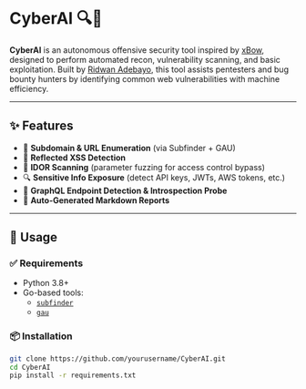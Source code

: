 # CyberAI 🔍🤖

**CyberAI** is an autonomous offensive security tool inspired by [xBow](https://xbow.com), designed to perform automated recon, vulnerability scanning, and basic exploitation. Built by [Ridwan Adebayo](https://github.com/yourusername), this tool assists pentesters and bug bounty hunters by identifying common web vulnerabilities with machine efficiency.

---

## ✨ Features

- 🔎 **Subdomain & URL Enumeration** (via Subfinder + GAU)
- 🧪 **Reflected XSS Detection**
- 🔐 **IDOR Scanning** (parameter fuzzing for access control bypass)
- 🔍 **Sensitive Info Exposure** (detect API keys, JWTs, AWS tokens, etc.)
- 🧬 **GraphQL Endpoint Detection & Introspection Probe**
- 🧾 **Auto-Generated Markdown Reports**

---

## 🚀 Usage

### ✅ Requirements

- Python 3.8+
- Go-based tools:
  - [`subfinder`](https://github.com/projectdiscovery/subfinder)
  - [`gau`](https://github.com/lc/gau)

### 📦 Installation

```bash
git clone https://github.com/yourusername/CyberAI.git
cd CyberAI
pip install -r requirements.txt
